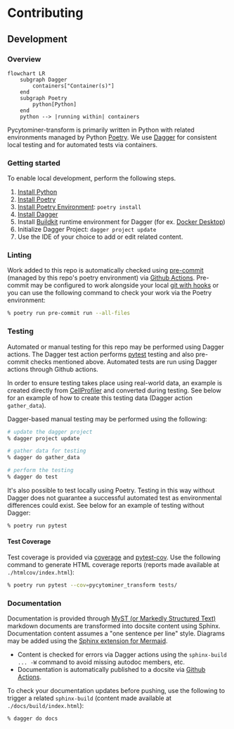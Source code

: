 # Contributing

## Development

### Overview

```mermaid
flowchart LR
    subgraph Dagger
        containers["Container(s)"]
    end
    subgraph Poetry
        python[Python]
    end
    python --> |running within| containers
```

Pycytominer-transform is primarily written in Python with related environments managed by Python [Poetry](https://python-poetry.org/).
We use [Dagger](https://docs.dagger.io/) for consistent local testing and for automated tests via containers.

### Getting started

To enable local development, perform the following steps.

1. [Install Python](https://www.python.org/downloads/)
1. [Install Poetry](https://python-poetry.org/docs/#installation)
1. [Install Poetry Environment](https://python-poetry.org/docs/basic-usage/#installing-dependencies): `poetry install`
1. [Install Dagger](https://docs.dagger.io/install/)
1. Install [Buildkit](https://docs.dagger.io/1223/custom-buildkit/) runtime environment for Dagger (for ex. [Docker Desktop](https://www.docker.com/products/docker-desktop/))
1. Initialize Dagger Project: `dagger project update`
1. Use the IDE of your choice to add or edit related content.

### Linting

Work added to this repo is automatically checked using [pre-commit](https://pre-commit.com/) (managed by this repo's poetry environment) via [Github Actions](https://docs.github.com/en/actions).
Pre-commit may be configured to work alongside your local [git with hooks](https://pre-commit.com/index.html#3-install-the-git-hook-scripts) or you can use the following command to check your work via the Poetry environment:

```sh
% poetry run pre-commit run --all-files
```

### Testing

Automated or manual testing for this repo may be performed using Dagger actions.
The Dagger test action performs [pytest](https://pytest.org/en/latest/contents.html) testing and also pre-commit checks mentioned above.
Automated tests are run using Dagger actions through Github actions.

In order to ensure testing takes place using real-world data, an example is created directly from [CellProfiler](https://github.com/CellProfiler/CellProfiler) and converted during testing.
See below for an example of how to create this testing data (Dagger action `gather_data`).

Dagger-based manual testing may be performed using the following:

```sh
# update the dagger project
% dagger project update

# gather data for testing
% dagger do gather_data

# perform the testing
% dagger do test
```

It's also possible to test locally using Poetry.
Testing in this way without Dagger does not guarantee a successful automated test as environmental differences could exist.
See below for an example of testing without Dagger:

```sh
% poetry run pytest
```

#### Test Coverage

Test coverage is provided via [coverage](https://github.com/nedbat/coveragepy) and [pytest-cov](https://github.com/pytest-dev/pytest-cov).
Use the following command to generate HTML coverage reports (reports made available at `./htmlcov/index.html`):

```sh
% poetry run pytest --cov=pycytominer_transform tests/
```

### Documentation

Documentation is provided through [MyST (or Markedly Structured Text)](https://myst-parser.readthedocs.io/en/latest/index.html) markdown documents are transformed into docsite content using Sphinx.
Documentation content assumes a "one sentence per line" style.
Diagrams may be added using the [Sphinx extension for Mermaid](https://github.com/mgaitan/sphinxcontrib-mermaid#markdown-support).

- Content is checked for errors via Dagger actions using the `sphinx-build ... -W` command to avoid missing autodoc members, etc.
- Documentation is automatically published to a docsite via [Github Actions](https://docs.github.com/en/actions).

To check your documentation updates before pushing, use the following to trigger a related `sphinx-build` (content made available at `./docs/build/index.html`):

```sh
% dagger do docs
```
